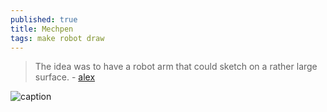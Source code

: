 ```yaml
---
published: true
title: Mechpen
tags: make robot draw
---
```

> The idea was to have a robot arm that could sketch on a rather large surface. - [alex](https://tinkerlog.com/2019/08/27/mechpen/)

![caption](https://tinkerlog1.files.wordpress.com/2019/08/l-7175.jpg?crop)
